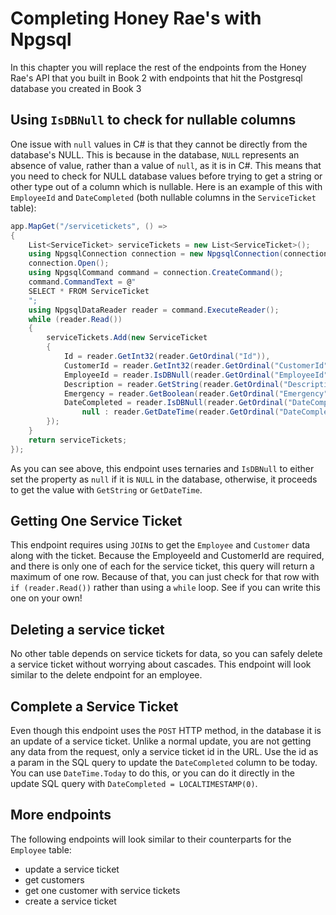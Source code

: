 # Completing Honey Rae's with Npgsql
In this chapter you will replace the rest of the endpoints from the Honey Rae's API that you built in Book 2 with endpoints that hit the Postgresql database you created in Book 3

## Using `IsDBNull` to check for nullable columns
One issue with `null` values in C# is that they cannot be directly from the database's NULL. This is because in the database, `NULL` represents an absence of value, rather than a value of `null`, as it is in C#. This means that you need to check for NULL database values before trying to get a string or other type out of a column which is nullable. Here is an example of this with `EmployeeId` and `DateCompleted` (both nullable columns in the `ServiceTicket` table):
``` csharp
app.MapGet("/servicetickets", () =>
{
    List<ServiceTicket> serviceTickets = new List<ServiceTicket>();
    using NpgsqlConnection connection = new NpgsqlConnection(connectionString);
    connection.Open();
    using NpgsqlCommand command = connection.CreateCommand();
    command.CommandText = @"
    SELECT * FROM ServiceTicket
    ";
    using NpgsqlDataReader reader = command.ExecuteReader();
    while (reader.Read())
    {
        serviceTickets.Add(new ServiceTicket
        {
            Id = reader.GetInt32(reader.GetOrdinal("Id")),
            CustomerId = reader.GetInt32(reader.GetOrdinal("CustomerId")),
            EmployeeId = reader.IsDBNull(reader.GetOrdinal("EmployeeId")) ? null : reader.GetInt32(reader.GetOrdinal("EmployeeId")),
            Description = reader.GetString(reader.GetOrdinal("Description")),
            Emergency = reader.GetBoolean(reader.GetOrdinal("Emergency")),
            DateCompleted = reader.IsDBNull(reader.GetOrdinal("DateCompleted")) ?
                null : reader.GetDateTime(reader.GetOrdinal("DateCompleted"))
        });
    }
    return serviceTickets;
});
```   
As you can see above, this endpoint uses ternaries and `IsDBNull` to either set the property as `null` if it is `NULL` in the database, otherwise, it proceeds to get the value with `GetString` or `GetDateTime`. 

## Getting One Service Ticket 
This endpoint requires using `JOIN`s to get the `Employee` and `Customer` data along with the ticket. Because the EmployeeId and CustomerId are required, and there is only one of each for the service ticket, this query will return a maximum of one row. Because of that, you can just check for that row with `if (reader.Read())` rather than using a `while` loop. See if you can write this one on your own!

## Deleting a service ticket
No other table depends on service tickets for data, so you can safely delete a service ticket without worrying about cascades. This endpoint will look similar to the delete endpoint for an employee.

## Complete a Service Ticket
Even though this endpoint uses the `POST` HTTP method, in the database it is an update of a service ticket. Unlike a normal update, you are not getting any data from the request, only a service ticket id in the URL. Use the id as a param in the SQL query to update the `DateCompleted` column to be today. You can use `DateTime.Today` to do this, or you can do it directly in the update SQL query with `DateCompleted = LOCALTIMESTAMP(0)`. 

## More endpoints
The following endpoints will look similar to their counterparts for the `Employee` table:
- update a service ticket
- get customers
- get one customer with service tickets
- create a service ticket


